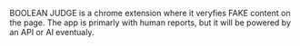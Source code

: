 BOOLEAN JUDGE is a chrome extension where it veryfies FAKE content on the page.
The app is primarly with human reports, but it will be powered by an API or AI eventualy.